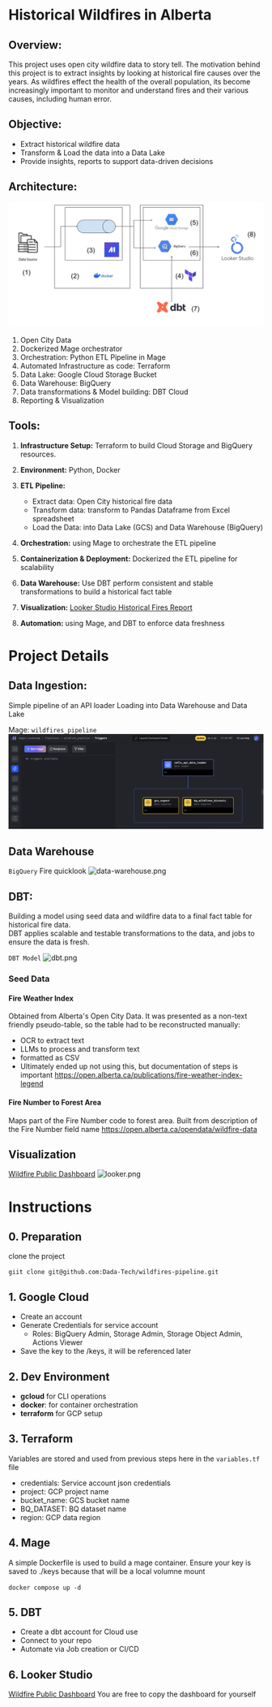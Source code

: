 # Historical Wildfires in Alberta
## Overview:
This project uses open city wildfire data to story tell.
The motivation behind this project is to extract insights by looking at historical fire causes over the years.
As wildfires effect the health of the overall population, its become increasingly important to monitor and understand fires and their various causes, including human error.

## Objective:
* Extract historical wildfire data
* Transform & Load the data into a Data Lake
* Provide insights, reports to support data-driven decisions

## Architecture:

![pipeline-architecture.jpg](readme_images/pipeline-architecture.jpg)
1. Open City Data
2. Dockerized Mage orchestrator
3. Orchestration: Python ETL Pipeline in Mage
4. Automated Infrastructure as code: Terraform
5. Data Lake: Google Cloud Storage Bucket
6. Data Warehouse: BigQuery
7. Data transformations & Model building: DBT Cloud
8. Reporting & Visualization

## Tools:
1. **Infrastructure Setup:** Terraform to build Cloud Storage and BigQuery resources.
2. **Environment:** Python, Docker
3. **ETL Pipeline:**
   * Extract data: Open City historical fire data
   * Transform data: transform to Pandas Dataframe from Excel spreadsheet
   * Load the Data: into Data Lake (GCS) and Data Warehouse (BigQuery) 

4. **Orchestration:** using Mage to orchestrate the ETL pipeline
5. **Containerization & Deployment:** Dockerized the ETL pipeline for scalability
6. **Data Warehouse:** Use DBT perform consistent and stable transformations to build a historical fact table
7. **Visualization:** [Looker Studio Historical Fires Report](https://lookerstudio.google.com/reporting/c7243c72-47b9-455e-a55f-d30cb3da2305)
8. **Automation:** using Mage, and DBT to enforce data freshness

# Project Details

## Data Ingestion:
Simple pipeline of an API loader
Loading into Data Warehouse and Data Lake
  
Mage: ```wildfires_pipeline```
 ![mage.png](readme_images%2Fmage.png)

## Data Warehouse
```BigQuery``` Fire quicklook
![data-warehouse.png](readme_images%2Fdata-warehouse.png)

## DBT:
Building a model using seed data and wildfire data to a final fact table for historical fire data.  
DBT applies scalable and testable transformations to the data, and jobs to ensure the data is fresh.

```DBT Model```
![dbt.png](readme_images%2Fdbt.png)

### Seed Data
#### Fire Weather Index
Obtained from Alberta's Open City Data. It was presented as a non-text friendly pseudo-table, so the table had to be reconstructed manually:
* OCR to extract text
* LLMs to process and transform text
* formatted as CSV
* Ultimately ended up not using this, but documentation of steps is important
https://open.alberta.ca/publications/fire-weather-index-legend

#### Fire Number to Forest Area
Maps part of the Fire Number code to forest area. Built from description of the Fire Number field name
https://open.alberta.ca/opendata/wildfire-data

## Visualization
[Wildfire Public Dashboard](https://lookerstudio.google.com/reporting/c7243c72-47b9-455e-a55f-d30cb3da2305)
![looker.png](readme_images%2Flooker.png)

# Instructions
## 0. Preparation
clone the project
```
giit clone git@github.com:Dada-Tech/wildfires-pipeline.git
```
## 1. Google Cloud
* Create an account
* Generate Credentials for service account
  * Roles: BigQuery Admin, Storage Admin, Storage Object Admin, Actions Viewer 
* Save the key to the /keys, it will be referenced later

## 2. Dev Environment
* **gcloud** for CLI operations
* **docker**: for container orchestration
* **terraform** for GCP setup

## 3. Terraform
Variables are stored and used from previous steps here in the ```variables.tf``` file
* credentials: Service account json credentials
* project: GCP project name
* bucket_name: GCS bucket name
* BQ_DATASET: BQ dataset name
* region: GCP data region

## 4. Mage
A simple Dockerfile is used to build a mage container.
Ensure your key is saved to ./keys because that will be a local volumne mount

```docker compose up -d```

## 5. DBT
* Create a dbt account for Cloud use
* Connect to your repo
* Automate via Job creation or CI/CD

## 6. Looker Studio
[Wildfire Public Dashboard](https://lookerstudio.google.com/reporting/c7243c72-47b9-455e-a55f-d30cb3da2305)
You are free to copy the dashboard for yourself
